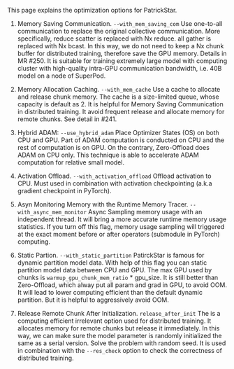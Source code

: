 This page explains the optimization options for PatrickStar.

1. Memory Saving Communication.
`--with_mem_saving_com`
Use one-to-all communication to replace the original collective communication. More specifically, reduce scatter is replaced with Nx reduce. all gather is replaced with Nx bcast. In this way, we do not need to keep a Nx chunk buffer for distributed training, therefore save the GPU memory. Details in MR #250. It is suitable for training extremely large model with computing cluster with high-quality intra-GPU communication bandwidth, i.e. 40B model on a node of SuperPod.

2. Memory Allocation Caching.
`--with_mem_cache`
Use a cache to allocate and release chunk memory. The cache is a size-limited queue, whose capacity is default as 2. It is helpful for Memory Saving Communication in distributed training. It avoid frequent release and allocate memory for remote chunks. See detail in #241.

2. Hybrid ADAM:
`--use_hybrid_adam`
Place Optimizer States (OS) on both CPU and GPU. Part of ADAM computation is conducted on CPU and the rest of computation is on GPU. On the contrary, Zero-Offload does ADAM on CPU only. This technique is able to accelerate ADAM computation for relative small model.

3. Activation Offload.
`--with_activation_offload`
Offload activation to CPU. Must used in combination with activation checkpointing (a.k.a gradient checkpoint in PyTorch).

4. Asyn Monitoring Memory with the Runtime Memory Tracer.
`--with_async_mem_monitor`
Async Sampling memory usage with an independent thread. It will bring a more accurate runtime
memory usage statistics. If you turn off this flag, memory usage sampling will triggered at the exact moment before or after operators (submodule in PyTorch) computing.


5. Static Partion.
`--with_static_partition`
PatirckStar is famous for dynamic partition model data. With help of this flag you can static partition model data between CPU and GPU. The max GPU used by chunks is `warmup_gpu_chunk_mem_ratio` * gpu_size. It is still better than Zero-Offload, which alway put all param and grad in GPU, to avoid OOM. It will lead to lower computing efficient than the default dynamic partition. But it is helpful to aggressively avoid OOM.

6. Release Remote Chunk After Initialization.
`release_after_init`
The is a computing efficient irrelevant option used for distributed training. It allocates memory for remote chunks but release it immediately. In this way, we can make sure the model parameter is randomly initialized the same as a serial version. Solve the problem with random seed. It is used in combination with the `--res_check` option to check the correctness of distributed training.

